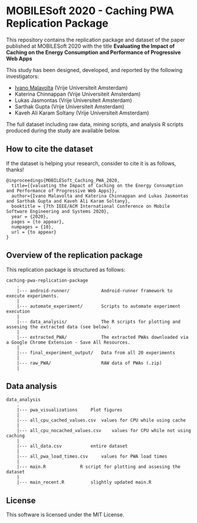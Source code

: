 # MOBILESoft 2020 - Caching PWA Replication Package

This repository contains the replication package and dataset of the paper published at MOBILESoft 2020 with the title **Evaluating the Impact of Caching on the Energy Consumption and Performance of Progressive Web Apps**

This study has been designed, developed, and reported by the following investigators:
- [Ivano Malavolta](https://www.ivanomalavolta.com/)  (Vrije Universiteit Amsterdam)
- Katerina Chinnappan (Vrije Universiteit Amsterdam)
- Lukas Jasmontas (Vrije Universiteit Amsterdam)
- Sarthak Gupta (Vrije Universiteit Amsterdam)
- Kaveh Ali Karam Soltany (Vrije Universiteit Amsterdam)

The full dataset including raw data, mining scripts, and analysis R scripts produced during the study are available below.

## How to cite the dataset
If the dataset is helping your research, consider to cite it is as follows, thanks!
```
@inproceedings{MOBILESoft_Caching_PWA_2020,
  title={{valuating the Impact of Caching on the Energy Consumption and Performance of Progressive Web Apps}},
  author={Ivano Malavolta and Katerina Chinnappan and Lukas Jasmontas and Sarthak Gupta and Kaveh Ali Karam Soltany},
  booktitle = {7th IEEE/ACM International Conference on Mobile Software Engineering and Systems 2020},
  year = {2020},
  pages = {to appear},
  numpages = {10},
  url = {to appear}
}
```


## Overview of the replication package

This replication package is structured as follows:
```
caching-pwa-replication-package
    .
    |--- android-runner/            Android-runner framework to execute experiments.
    |
    |--- automate_experiment/       Scripts to automate experiment execution
    |
    |--- data_analysis/             The R scripts for plotting and assesing the extracted data (see below).
    |
    |--- extracted_PWA/             The extracted PWAs downloaded via a Google Chrome Extension - Save All Resources.
    |
    |--- final_experiment_output/   Data from all 20 experiments
    |
    |--- raw_PWA/                   RAW data of PWAs (.zip)	
    |
```

## Data analysis

```
data_analysis
    .
    |--- pwa_visualizations		Plot figures
    |
    |--- all_cpu_cached_values.csv	values for CPU while using cache
    |
    |--- all_cpu_nocached_values.csv	values for CPU while not using caching
    |
    |--- all_data.csv 			entire dataset
    |
    |--- all_pwa_load_times.csv		values for PWA load times	
    |
    |--- main.R				R script for plotting and assesing the dataset
    |
    |--- main_recent.R			slightly updated main.R	
```

## License

This software is licensed under the MIT License.
